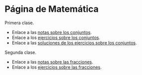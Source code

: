 # Página de Matemática

Primera clase.
* Enlace a las <a href="https://donboscochacas.github.io/maths/1.conjuntos.pdf" class="image fit"><img src="images/marr_pic.jpg" alt="">notas sobre los conjuntos</a>.
* Enlace a los <a href="https://donboscochacas.github.io/maths/1.hoja1.pdf" class="image fit"><img src="images/marr_pic.jpg" alt="">ejercicios sobre los conjuntos</a>.
* Enlace a las <a href="https://donboscochacas.github.io/maths/1.hoja1-soluciones.pdf" class="image fit"><img src="images/marr_pic.jpg" alt="">soluciones de los ejercicios sobre los conjuntos</a>.


Segunda clase.
* Enlace a las <a href="https://donboscochacas.github.io/maths/3.fracciones.pdf" class="image fit"><img src="images/marr_pic.jpg" alt="">notas sobre las fracciones</a>.
* Enlace a los <a href="https://donboscochacas.github.io/maths/2.hoja2.pdf" class="image fit"><img src="images/marr_pic.jpg" alt="">ejercicios sobre las fracciones</a>.
<!---
* Enlace a las <a href="https://donboscochacas.github.io/maths/2.hoja2-soluciones.pdf" class="image fit"><img src="images/marr_pic.jpg" alt="">soluciones de los ejercicios sobre las fraciones</a>.

* Enlace a las <a href="https://donboscochacas.github.io/maths/2.ecuaciones_primer_grado.pdf" class="image fit"><img src="images/marr_pic.jpg" alt="">notas sobre las ecuaciones</a>.
* Enlace a los <a href="https://donboscochacas.github.io/maths/3.hoja3.pdf" class="image fit"><img src="images/marr_pic.jpg" alt="">ejercicios sobre las ecuaciones</a>.

* Enlace a las <a href="https://donboscochacas.github.io/maths/3.hoja3-soluciones.pdf" class="image fit"><img src="images/marr_pic.jpg" alt="">soluciones de los ejercicios sobre las ecuaciones</a>.
-->